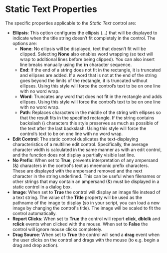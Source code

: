 # Static Text Properties

The specific properties applicable to the *Static Text* control are:

- **Ellipsis**: This option configures the ellipsis (…) that will be displayed to indicate when the title string doesn’t fit completely in the control. The options are:
  - **None**: No ellipsis will be displayed, text that doesn’t fit will be clipped. Selecting **None** also enables word wrapping (so text will wrap to additional lines before being clipped). You can also insert line breaks manually using the **\n** character sequence.
  - **End**: If the end of a string does not fit in the rectangle, it is truncated and ellipses are added. If a word that is not at the end of the string goes beyond the limits of the rectangle, it is truncated without ellipses. Using this style will force the control’s text to be on one line with no word wrap.
  - **Word**: Truncates any word that does not fit in the rectangle and adds ellipses. Using this style will force the control’s text to be on one line with no word wrap.
  - **Path**: Replaces characters in the middle of the string with ellipses so that the result fits in the specified rectangle. If the string contains backslash (\\ characters this style preserves as much as possible of the text after the last backslash. Using this style will force the control’s text to be on one line with no word wrap.
- **Edit Control**: The static control duplicates the text-displaying characteristics of a multiline edit control. Specifically, the average character width is calculated in the same manner as with an edit control, and the function does not display a partially visible last line.
- **No Prefix**: When set to **True**, prevents interpretation of any ampersand (&) characters in the control's text as mnemonic prefix characters. These are displayed with the ampersand removed and the next character in the string underlined. This can be useful when filenames or other strings that may contain an ampersand (&) must be displayed in a static control in a dialog box.
- **Image**: When set to **True** the control will display an image file instead of a text string. The value of the **Title** property will be used as the pathname of the image to display (so in your script, you can load a new image by changing the control's title). The image will be scaled to fit the control automatically.
- **Report Clicks**: When set to **True** the control will report **click**, **dblclk** and **rclick** events when clicked with the mouse. When set to **False** the control will ignore mouse clicks completely.
- **Drag Source**: When set to **True** the control will send a **drag** event when the user clicks on the control and drags with the mouse (to e.g. begin a drag and drop action).
